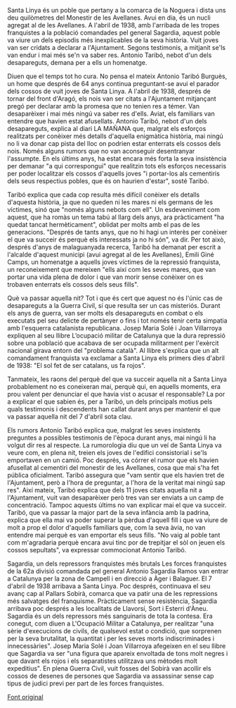 Santa Linya és un poble que pertany a la comarca de la Noguera i dista uns deu quilòmetres del Monestir de les Avellanes. Avui en dia, és un nucli agregat al de les Avellanes. A l'abril de 1938, amb l'arribada de les tropes franquistes a la població comandades pel general Sagardia, aquest poble va viure un dels episodis més inexplicables de la seva història. Vuit joves van ser cridats a declarar a l'Ajuntament. Segons testimonis, a mitjanit se'ls van endur i mai més se'n va saber res. Antonio Taribó, nebot d'un dels desapareguts, demana per a ells un homenatge.

Diuen que el temps tot ho cura. No pensa el mateix Antonio Taribó Burguès, un home que després de 64 anys continua preguntant-se avui el parador dels cossos de vuit joves de Santa Linya. A l'abril de 1938, després de tornar del front d'Aragó, els nois van ser citats a l'Ajuntament mitjançant pregó per declarar amb la promesa que no tenien res a témer. Van desaparèixer i mai més ningú va saber res d'ells. Aviat, els familiars van entendre que havien estat afusellats.
Antonio Taribó, nebot d'un dels desapareguts, explica al diari LA MAÑANA que, malgrat els esforços realitzats per conèixer més detalls d'aquella enigmàtica història, mai ningú no li va donar cap pista del lloc on podrien estar enterrats els cossos dels nois. Només alguns rumors que no van aconseguir desentranyar l'assumpte.
En els últims anys, ha estat encara més forta la seva insistència per demanar "a qui correspongui" que realitzin tots els esforços necessaris per poder localitzar els cossos d'aquells joves "i portar-los als cementiris dels seus respectius pobles, que és on haurien d'estar", sosté Taribó.

Taribó explica que cada cop resulta més difícil conèixer els detalls d'aquesta història, ja que no queden ni les mares ni els germans de les víctimes, sinó que "només alguns nebots com ell". Un esdeveniment com aquest, que ha romàs un tema tabú al llarg dels anys, ara pràcticament "ha quedat tancat hermèticament", oblidat per molts amb el pas de les generacions. "Després de tants anys, que no hi hagi un interès per conèixer el que va succeir és perquè els interessats ja no hi són", va dir.
Per tot això, després d'anys de malaguanyada recerca, Taribó ha demanat per escrit a l'alcalde d'aquest municipi (avui agregat al de les Avellanes), Emili Giné Camps, un homenatge a aquells joves víctimes de la repressió franquista, un reconeixement que mereixen "ells així com les seves mares, que van portar una vida plena de dolor i que van morir sense conèixer on es trobaven enterrats els cossos dels seus fills".

Què va passar aquella nit?
Tot i que és cert que aquest no és l'únic cas de desapareguts a la Guerra Civil, sí que resulta ser un cas misteriós. Durant els anys de guerra, van ser molts els desapareguts en combat o els executats pel seu delicte de pertànyer o fins i tot només tenir certa simpatia amb l'esquerra catalanista republicana.
Josep Maria Solé i Joan Villarroya expliquen al seu llibre L’ocupació militar de Catalunya que la dura repressió sobre una població que acabava de ser ocupada militarment per l'exèrcit nacional girava entorn del "problema català". Al llibre s'explica que un alt comandament franquista va exclamar a Santa Linya els primers dies d'abril de 1938: "El sol fet de ser catalans, us fa rojos".

Tanmateix, les raons del perquè del que va succeir aquella nit a Santa Linya probablement no es coneixeran mai, perquè qui, en aquells moments, era prou valent per denunciar el que havia vist o acusar el responsable? La por a explicar el que sabien és, per a Taribó, un dels principals motius pels quals testimonis i descendents han callat durant anys per mantenir el que va passar aquella nit del 7 d'abril sota clau.

Els rumors
Antonio Taribó explica que, malgrat les seves insistents preguntes a possibles testimonis de l'època durant anys, mai ningú li ha volgut dir res al respecte.
La rumorologia diu que un veí de Santa Linya va veure com, en plena nit, treien els joves de l'edifici consistorial i se'ls emportaven en un camió. Poc després, va córrer el rumor que els havien afusellat al cementiri del monestir de les Avellanes, cosa que mai s'ha fet pública oficialment. Taribó assegura que "vam sentir que els havien tret de l'Ajuntament, però a l'hora de preguntar, a l'hora de la veritat mai ningú sap res".
Així mateix, Taribó explica que dels 11 joves citats aquella nit a l'Ajuntament, vuit van desaparèixer però tres van ser enviats a un camp de concentració. Tampoc aquests últims no van explicar mai el que va succeir.
Taribó, que va passar la major part de la seva infància amb la padrina, explica que ella mai va poder superar la pèrdua d'aquell fill i que va viure de molt a prop el dolor d'aquells familiars que, com la seva àvia, no van entendre mai perquè es van emportar els seus fills. "No vaig al poble tant com m'agradaria perquè encara avui tinc por de trepitjar el sòl on jeuen els cossos sepultats", va expressar commocionat Antonio Taribó.

Sagardia, un dels repressors franquistes més brutals
Les forces franquistes de la 62a divisió comandada pel general Antonio Sagardia Ramos van entrar a Catalunya per la zona de Campell i en direcció a Àger i Balaguer. El 7 d'abril de 1938 arribava a Santa Linya. Poc després, continuava el seu avanç cap al Pallars Sobirà, comarca que va patir una de les repressions més salvatges del franquisme. Pràcticament sense resistència, Sagardia arribava poc després a les localitats de Llavorsí, Sort i Esterri d'Àneu.
Sagardia és un dels repressors més sanguinaris de tota la contesa. Era conegut, com diuen a L'Ocupació Militar a Catalunya, per realitzar "una sèrie d'execucions de civils, de qualsevol estat o condició, que sorprenen per la seva brutalitat, la quantitat i per les seves morts indiscriminades i innecessàries". Josep Maria Solé i Joan Villarroya afegeixen en el seu llibre que Sagardia va ser "una figura que apareix envoltada de tons molt negres i que davant els rojos i els separatistes utilitzava uns mètodes molt expeditius".
En plena Guerra Civil, vuit fosses del Sobirà van acollir els cossos de desenes de persones que Sagardia va assassinar sense cap tipus de judici previ per part de les forces franquistes.


[Font original](https://www.foroporlamemoria.info/noticia.php?id_noticia=256)
